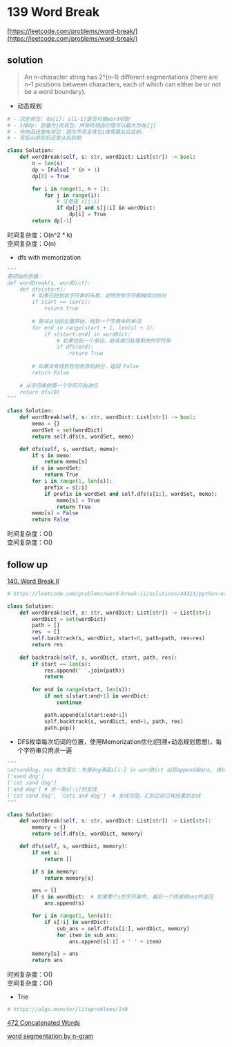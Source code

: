 # 139 Word Break
[https://leetcode.com/problems/word-break/](https://leetcode.com/problems/word-break/)


## solution

> An n-character string has 2^(n–1) different segmentations (there are n–1 positions between characters, each of which can either be or not be a word boundary).

- 动态规划
```python
# - 完全背包: dp[i]: s[i-1]是否可被word切割
# - 1维dp: 容量为j的背包，所背的物品价值可以最大为dp[j]
# - 先物品还是先背包：因为不完全背包1维需要从后往前，
# - 背后从前到后还是从后到前

class Solution:
    def wordBreak(self, s: str, wordDict: List[str]) -> bool:
        n = len(s)
        dp = [False] * (n + 1)
        dp[0] = True

        for i in range(1, n + 1):
            for j in range(i):
                # 注意是 s[j:i]
                if dp[j] and s[j:i] in wordDict:
                    dp[i] = True
        return dp[-1]
```
时间复杂度：O(n^2 * k) <br>
空间复杂度：O(n)

- dfs with memorization
```python
"""
更初始的思路：
def wordBreak(s, wordDict):
    def dfs(start):
        # 如果已经到达字符串的末尾，说明所有字符都被成功拆分
        if start == len(s):
            return True
        
        # 尝试从当前位置开始，找到一个字典中的单词
        for end in range(start + 1, len(s) + 1):
            if s[start:end] in wordDict:
                # 如果找到一个单词，继续递归处理剩余的字符串
                if dfs(end):
                    return True
        
        # 如果没有找到任何有效的拆分，返回 False
        return False
    
    # 从字符串的第一个字符开始递归
    return dfs(0)
"""

class Solution:
    def wordBreak(self, s: str, wordDict: List[str]) -> bool:
        memo = {}
        wordSet = set(wordDict)
        return self.dfs(s, wordSet, memo)

    def dfs(self, s, wordSet, memo):
        if s in memo:
            return memo[s]
        if s in wordSet:
            return True
        for i in range(1, len(s)):
            prefix = s[:i]
            if prefix in wordSet and self.dfs(s[i:], wordSet, memo):
                memo[s] = True
                return True
        memo[s] = False
        return False
```
时间复杂度：O() <br>
空间复杂度：O()


## follow up

[140. Word Break II](https://leetcode.com/problems/word-break-ii/)

```python
# https://leetcode.com/problems/word-break-ii/solutions/44311/python-easy-to-understand-solution/

class Solution:
    def wordBreak(self, s: str, wordDict: List[str]) -> List[str]:
        wordDict = set(wordDict)
        path = []
        res  = []
        self.backtrack(s, wordDict, start=0, path=path, res=res)
        return res
		
    def backtrack(self, s, wordDict, start, path, res):
        if start == len(s):
            res.append(' '.join(path))
            return
        
        for end in range(start, len(s)):
            if not s[start:end+1] in wordDict:
                continue

            path.append(s[start:end+1])
            self.backtrack(s, wordDict, end+1, path, res)
            path.pop()
```


- DFS枚举每次切词的位置，使用Memorization优化(回溯+动态规划思想)，每个字符串只用求一遍
```python
"""
catsanddog，ans 依次变化：先是dog满足s[i:] in wordDict 出现append给ans, 继续出栈ans变为 'sand dog', 继续出栈'cat sand dog'
['sand dog']
['cat sand dog']
['and dog'] # 另一条s[:i]的支线
['cat sand dog', 'cats and dog']  # 支线完成，汇到之前已有结果的总线
"""

class Solution:
    def wordBreak(self, s: str, wordDict: List[str]) -> List[str]:
        memory = {}
        return self.dfs(s, wordDict, memory)

    def dfs(self, s, wordDict, memory):
        if not s:
            return []

        if s in memory:
            return memory[s]

        ans = []
        if s in wordDict:  # 如果整个s在字符串中, 最后一个传递给ans并返回
            ans.append(s)

        for i in range(1, len(s)):
            if s[:i] in wordDict:
                sub_ans = self.dfs(s[i:], wordDict, memory)
                for item in sub_ans:
                    ans.append(s[:i] + ' ' + item)

        memory[s] = ans
        return ans
```
时间复杂度：O() <br>
空间复杂度：O()


- Trie
```python
# https://algo.monster/liteproblems/140
```

[472 Concatenated Words](./472%20Concatenated%20Words.md)

[word segmentation by n-gram](https://norvig.com/ngrams/ch14.pdf)
